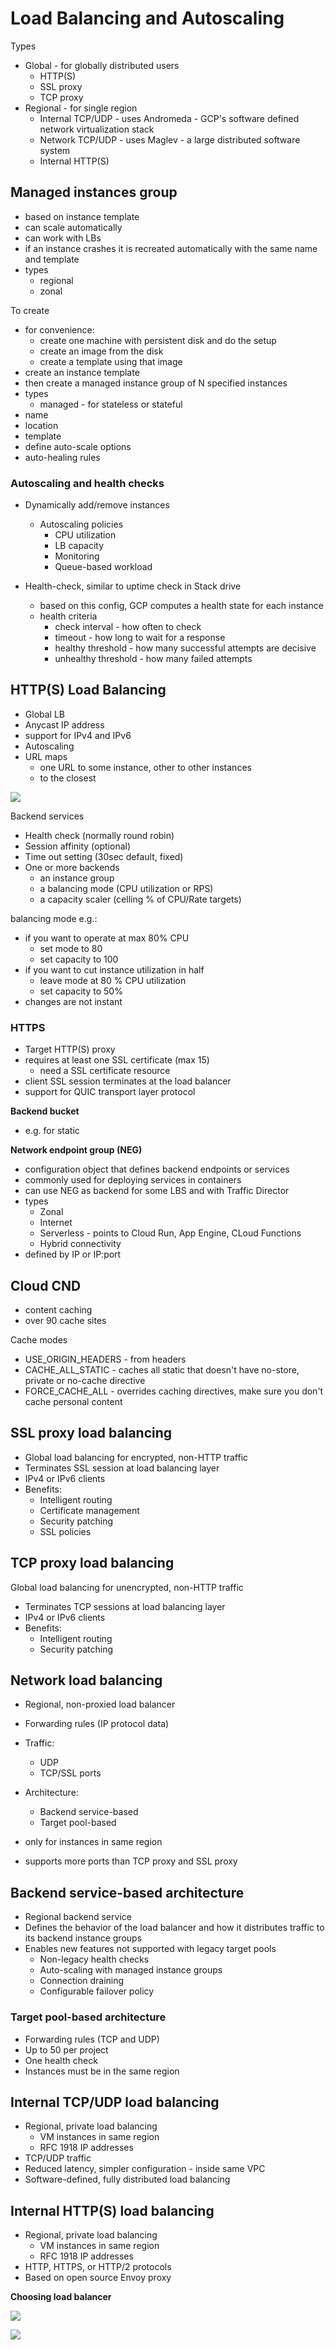 # Load Balancing and Autoscaling

Types
- Global - for globally distributed users
    - HTTP(S)
    - SSL proxy
    - TCP proxy
- Regional - for single region
    - Internal TCP/UDP - uses Andromeda - GCP's software defined network virtualization stack
    - Network TCP/UDP - uses Maglev - a large distributed software system
    - Internal HTTP(S)

## Managed instances group
- based on instance template
- can scale automatically
- can work with LBs
- if an instance crashes it is recreated automatically with the same name and template
- types
    - regional
    - zonal

To create
- for convenience: 
    - create one machine with persistent disk and do the setup
    - create an image from the disk
    - create a template using that image
- create an instance template
- then create a managed instance group of N specified instances
- types
    - managed - for stateless or stateful
- name
- location
- template
- define auto-scale options
- auto-healing rules

### Autoscaling and health checks

- Dynamically add/remove instances
    - Autoscaling policies
        - CPU utilization
        - LB capacity
        - Monitoring
        - Queue-based workload

- Health-check, similar to uptime check in Stack drive
    - based on this config, GCP computes a health state for each instance
    - health criteria 
        - check interval - how often to check 
        - timeout - how long to wait for a response
        - healthy threshold - how many successful attempts are decisive
        - unhealthy threshold - how many failed attempts

## HTTP(S) Load Balancing
- Global LB
- Anycast IP address
- support for IPv4 and IPv6
- Autoscaling
- URL maps 
    - one URL to some instance, other to other instances 
    - to the closest

![](media/lb_https.png)

Backend services
- Health check (normally round robin)
- Session affinity (optional)
- Time out setting (30sec default, fixed)
- One or more backends
    - an instance group
    - a balancing mode (CPU utilization or RPS)
    - a capacity scaler (celling % of CPU/Rate targets)

balancing mode e.g.:
- if you want to operate at max 80% CPU
    - set mode to 80
    - set capacity to 100
- if you want to cut instance utilization in half
    - leave mode at 80 % CPU utilization
    - set capacity to 50%
- changes are not instant

### HTTPS
- Target HTTP(S) proxy
- requires at least one SSL certificate (max 15)
    - need a SSL certificate resource
- client SSL session terminates at the load balancer
- support for QUIC transport layer protocol

**Backend bucket**
- e.g. for static

**Network endpoint group (NEG)**
- configuration object that defines backend endpoints or services
- commonly used for deploying services in containers
- can use NEG as backend for some LBS and with Traffic Director
- types
    - Zonal
    - Internet
    - Serverless - points to Cloud Run, App Engine, CLoud Functions
    - Hybrid connectivity
- defined by IP or IP:port

## Cloud CND
- content caching
- over 90 cache sites
 
Cache modes
- USE_ORIGIN_HEADERS - from headers
- CACHE_ALL_STATIC - caches all static that doesn't have no-store, private or no-cache directive
- FORCE_CACHE_ALL - overrides caching directives, make sure you don't cache personal content

## SSL proxy load balancing
- Global load balancing for encrypted, non-HTTP traffic
- Terminates SSL session at load balancing layer
- IPv4 or IPv6 clients
- Benefits:
    - Intelligent routing
    - Certificate management
    - Security patching
    - SSL policies

## TCP proxy load balancing
Global load balancing for unencrypted, non-HTTP traffic
- Terminates TCP sessions at load balancing layer
- IPv4 or IPv6 clients
- Benefits:
    - Intelligent routing
    - Security patching

## Network load balancing
- Regional, non-proxied load balancer 
- Forwarding rules (IP protocol data)
-  Traffic: 
    - UDP
    - TCP/SSL ports
- Architecture:
    - Backend service-based 
    - Target pool-based

- only for instances in same region
- supports more ports than TCP proxy and SSL proxy

## Backend service-based architecture
- Regional backend service 
- Defines the behavior of the load balancer and how it distributes traffic to its backend instance groups 
- Enables new features not supported with legacy target pools 
    - Non-legacy health checks 
    - Auto-scaling with managed instance groups 
    - Connection draining 
    - Configurable failover policy

### Target pool-based architecture
- Forwarding rules (TCP and UDP) 
- Up to 50 per project 
- One health check 
- Instances must be in the same region

## Internal TCP/UDP load balancing
- Regional, private load balancing
    - VM instances in same region
    - RFC 1918 IP addresses
- TCP/UDP traffic
- Reduced latency, simpler configuration - inside same VPC
- Software-defined, fully distributed load balancing

## Internal HTTP(S) load balancing
- Regional, private load balancing
    - VM instances in same region
    - RFC 1918 IP addresses
- HTTP, HTTPS, or HTTP/2 protocols
- Based on open source Envoy proxy

**Choosing load balancer**

![](media/lb_decision.png)

![](media/lb_table.png)

